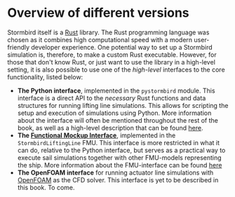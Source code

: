 # Overview of different versions

Stormbird itself is a [Rust](https://www.rust-lang.org/) library. The Rust programming language was chosen as it combines high computational speed with a modern user-friendly developer experience. One potential way to set up a Stormbird simulation is, therefore, to make a custom Rust executable. However, for those that don't know Rust, or just want to use the library in a high-level setting, it is also possible to use one of the *high-level* interfaces to the core functionality, listed below:

- **The Python interface**, implemented in the `pystormbird` module. This interface is a direct API to the *necessary* Rust functions and data structures for running lifting line simulations. This allows for scripting the setup and execution of simulations using Python. More information about the interface will often be mentioned throughout the rest of the book, as well as a high-level description that can be found [here](python_interface.md). 
- **The [Functional Mockup Interface](https://fmi-standard.org/)**, implemented in the `StormbirdLiftingLine` FMU. This interface is more restricted in what it can do, relative to the Python interface, but serves as a practical way to execute sail simulations together with other FMU-models representing the ship. More information about the FMU-interface can be found [here](fmu_version.md)
- **The OpenFOAM interface** for running actuator line simulations with [OpenFOAM](https://www.openfoam.com/) as the CFD solver. This interface is yet to be described in this book. To come.

